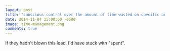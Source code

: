 ```yaml
---
layout: post
title: "conscious control over the amount of time wasted on specific activities"
date: 2014-11-04 15:00:00 -0500
image: time-management.png
comments: true
---
```

If they hadn't blown this lead, I'd have stuck with "spent".